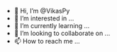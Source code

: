 - 👋 Hi, I’m @VikasPy
- 👀 I’m interested in ...
- 🌱 I’m currently learning ...
- 💞️ I’m looking to collaborate on ...
- 📫 How to reach me ...

<!---
VikasPy/VikasPy is a ✨ special ✨ repository because its `README.md` (this file) appears on your GitHub profile.
You can click the Preview link to take a look at your changes.
--->
